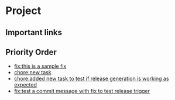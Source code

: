 # Project

## Important links

## Priority Order

- [fix:this is a sample fix](tasks/20250731_192530.md)
- [chore:new task](tasks/20250731_193000.md)
- [chore:added new task to test if release generation is working as expected](tasks/20250731_195353.md)
- [fix:test a commit message with fix to test release trigger](tasks/20250731_200050.md)
